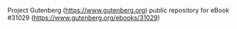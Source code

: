 Project Gutenberg (https://www.gutenberg.org) public repository for eBook #31029 (https://www.gutenberg.org/ebooks/31029)
